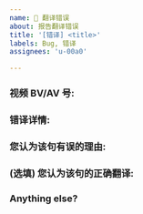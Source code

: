 ```yaml
---
name: 🐞 翻译错误
about: 报告翻译错误
title: '[错译] <title>'
labels: Bug, 错译
assignees: 'u-00a0'

---
```


<!--
Note: Please search to see if an issue already exists for the bug you encountered.
-->

### 视频 BV/AV 号:
<!-- A concise description of what you're experiencing. -->

### 错译详情:
<!-- 
在此处填写：
1. 时间点/时间段 (HH:MM:SS)
2. 您认为有误的语句 (可以截图)
3. 您认为该句有误的理由
4. (选填) 您认为该句的正确翻译
-->

### 您认为该句有误的理由:
<!--
请详细描述，避免笼统概括
-->

### (选填) 您认为该句的正确翻译:

### Anything else?
<!--
Links? References? Anything that will give us more context about the issue that you are encountering!
-->
